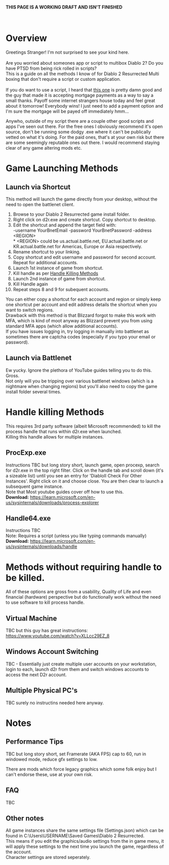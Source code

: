 <br>

**THIS PAGE IS A WORKING DRAFT AND ISN'T FINISHED**    
<br>
<br>
# Overview
Greetings Stranger! I'm not surprised to see your kind here.<br>
<br>
Are you worried about someones app or script to multibox Diablo 2? Do you have PTSD from being rick rolled in scripts?<br>
This is a guide on all the methods I know of for Diablo 2 Resurrected Multi boxing that don't require a script or custom application.<br>
<br>
If you do want to use a script, I heard that [this one](https://github.com/shupershuff/Diablo2RLoader) is pretty damn good and the guy that made it is accepting mortgage payments as a way to say a small thanks. Payoff some internet strangers house today and feel great about it tomorrow! Everybody wins! I just need to add a payment option and I'm sure the mortgage will be payed off immediately hmm...<br>

Anywho, outside of my script there are a couple other good scripts and apps I've seen out there. For the free ones I obviously recommend it's open source, don't be running some dodgy .exe where it can't be publically vetted on what it's doing.
For the paid ones, that's at your own risk but there are some seemingly reputable ones out there. 
I would recommend staying clear of any game altering mods etc.

# Game Launching Methods
## Launch via Shortcut
This method will launch the game directly from your desktop, without the need to open the battlenet client.
1. Browse to your Diablo 2 Resurrected game install folder.
2. Right click on d2r.exe and create shortcut. Copy shortcut to desktop.
3. Edit the shortcut and append the target field with:<br>
  -username YourBnetEmail -password YourBnetPassword -address \<REGION><br>
\* \<REGION> could be us.actual.battle.net, EU.actual.battle.net or KR.actual.battle.net for Americas, Europe or Asia respectively.
4. Rename shortcut to your linking.
5. Copy shortcut and edit username and password for second account. Repeat for additional accounts.
6. Launch 1st instance of game from shortcut.
7. Kill handle as per [Handle Killing Methods](#handle-killing-methods)
8. Launch 2nd instance of game from shortcut.
9. Kill Handle again
10. Repeat steps 8 and 9 for subequent accounts.

You can either copy a shortcut for each account and region or simply keep one shortcut per account and edit address details the shortcut when you want to switch regions.<br>
Drawback with this method is that Blizzard forgot to make this work with MFA, which is kind of moot anyway as Blizzard prevent you from using standard MFA apps (which allow additional accounts).<br>
If you have issues logging in, try logging in manually into battlenet as sometimes there are captcha codes (especially if you typo your email or password).<br>

## Launch via Battlenet
Ew yucky. Ignore the plethora of YouTube guides telling you to do this. Gross.<br>
Not only will you be tripping over various battlenet windows (which is a nightmare when changing regions) but you'll also need to copy the game install folder several times.

# Handle killing Methods
This requires 3rd party software (albeit Microsoft recommended) to kill the process handle that runs within d2r.exe when launched.<br>
Killing this handle allows for multiple instances.
## ProcExp.exe
Instructions TBC but long story short, launch game, open procexp, search for d2r.exe in the top right filter. Click on the handle tab and scroll down (it's a sizeable list) until you see an entry for 'DiabloII Check For Other Instances'. Right click on it and choose close. You are then clear to launch a subsequent game instance.<br>
Note that Most youtube guides cover off how to use this.<br>
**Download\:** https://learn.microsoft.com/en-us/sysinternals/downloads/process-explorer
## Handle64.exe
Instructions TBC<br>
Note: Requires a script (unless you like typing commands manually)<br>
**Download\:** https://learn.microsoft.com/en-us/sysinternals/downloads/handle

# Methods without requiring handle to be killed.
All of these options are gross from a usability, Quality of Life and even financial (hardware) perspective but do functionally work without the need to use software to kill process handle.
## Virtual Machine
TBC but this guy has great instructions:<br>
https://www.youtube.com/watch?v=XLLcc29EZ_8
## Windows Account Switching
TBC - Essentially just create multiple user accounts on your workstation, login to each, launch d2r from them and switch windows accounts to access the next D2r account.
## Multiple Physical PC's
TBC surely no instructins needed here anyway.

# Notes
## Performance Tips
TBC but long story short, set Framerate (AKA FPS) cap to 60, run in windowed mode, reduce gfx settings to low.<br>

There are mods which force legacy graphics which some folk enjoy but I can't endorse these, use at your own risk.
## FAQ
TBC
## Other notes
All game instances share the same settings file (Settings.json) which can be found in C:\Users\USERNAME\Saved Games\Diablo 2 Resurrected.<br>
This means if you edit the graphics/audio settings from the in game menu, it will apply these settings to the next time you launch the game, regardless of the account.<br>
Character settings are stored seperately.
